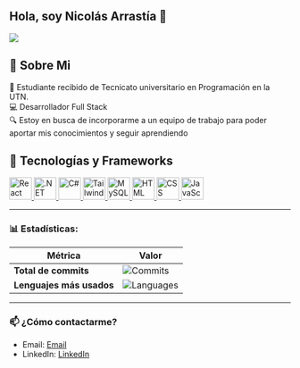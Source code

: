 ## Hola, soy Nicolás Arrastía 👋
<img src="https://github.com/user-attachments/assets/c813f7ba-1952-4e9a-bb6f-fd6457b10251">

## 🤔 Sobre Mi

🏢 Estudiante recibido de Tecnicato universitario en Programación en la UTN.<br/>
💻 Desarrollador Full Stack <br/>
🔍 Estoy en busca de incorporarme a un equipo de trabajo para poder aportar mis conocimientos y seguir aprendiendo<br/>

## 🧰 Tecnologías y Frameworks
<p align="left">
  <a href="https://reactjs.org/" target="_blank">
    <img src="https://cdn.worldvectorlogo.com/logos/react-2.svg" alt="React" width="40" height="40"/>
  </a>
  <a href="https://dotnet.microsoft.com/" target="_blank">
    <img src="https://upload.wikimedia.org/wikipedia/commons/e/ee/.NET_Core_Logo.svg" alt=".NET" width="40" height="40"/>
  </a>
  <a href="https://learn.microsoft.com/en-us/dotnet/csharp/" target="_blank">
    <img src="https://cdn.worldvectorlogo.com/logos/c--4.svg" alt="C#" width="40" height="40"/>
  </a>
  <a href="https://tailwindcss.com/" target="_blank">
    <img src="https://www.vectorlogo.zone/logos/tailwindcss/tailwindcss-icon.svg" alt="Tailwind CSS" width="40" height="40"/>
  </a>
  <a href="https://www.mysql.com/" target="_blank">
    <img src="https://www.vectorlogo.zone/logos/mysql/mysql-official.svg" alt="MySQL" width="40" height="40"/>
  </a>
  <a href="https://developer.mozilla.org/en-US/docs/Web/HTML" target="_blank">
    <img src="https://upload.wikimedia.org/wikipedia/commons/9/99/HTML5_logo_and_wordmark.svg" alt="HTML" width="40" height="40"/>
  </a>
  <a href="https://www.w3.org/Style/CSS/" target="_blank">
    <img src="https://upload.wikimedia.org/wikipedia/commons/d/d5/CSS3_logo_and_wordmark.svg" alt="CSS" width="40" height="40"/>
  </a>
  <a href="https://developer.mozilla.org/en-US/docs/Web/JavaScript" target="_blank">
    <img src="https://upload.wikimedia.org/wikipedia/commons/6/6a/JavaScript-logo.svg" alt="JavaScript" width="40" height="40"/>
  </a>
</p>




---

### 📊 Estadísticas:

| Métrica             | Valor               |
|---------------------|---------------------|
| **Total de commits** | ![Commits](https://github-readme-stats.vercel.app/api?username=arrastianicolas&count_private=true&show_icons=true&theme=radical) |
| **Lenguajes más usados** | ![Languages](https://github-readme-stats.vercel.app/api/top-langs/?username=arrastianicolas&layout=compact&theme=radical) |

---

### 📫 ¿Cómo contactarme?

- Email: [Email](mailto:nicolasarrastia04@gmail.com)
- LinkedIn: [LinkedIn](https://www.linkedin.com/in/nicolas-arrastia-00982825b/)

<!--
**nicocarc04/nicocarc04** is a ✨ _special_ ✨ repository because its `README.md` (this file) appears on your GitHub profile.

Here are some ideas to get you started:

- 🔭 I’m currently working on ...
- 🌱 I’m currently learning ...
- 👯 I’m looking to collaborate on ...
- 🤔 I’m looking for help with ...
- 💬 Ask me about ...
- 📫 How to reach me: ...
- 😄 Pronouns: ...
- ⚡ Fun fact: ...
-->
